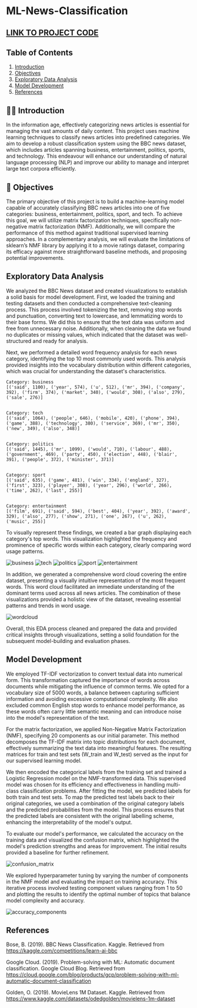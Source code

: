 # ML-News-Classification

## [LINK TO PROJECT CODE](project.ipynb)

## Table of Contents
1. [Introduction](#-introduction)
2. [Objectives](#-objectives)
3. [Exploratory Data Analysis](#exploratory-data-analysis)
4. [Model Development](#model-development)
5. [References](#references) 

## 👋🏽 Introduction 
In the information age, effectively categorizing news articles is essential for managing the vast amounts of daily content. This project uses machine learning techniques to classify news articles into predefined categories. We aim to develop a robust classification system using the BBC news dataset, which includes articles spanning business, entertainment, politics, sports, and technology. This endeavour will enhance our understanding of natural language processing (NLP) and improve our ability to manage and interpret large text corpora efficiently.

## 🎯 Objectives
The primary objective of this project is to build a machine-learning model capable of accurately classifying BBC news articles into one of five categories: business, entertainment, politics, sport, and tech. To achieve this goal, we will utilize matrix factorization techniques, specifically non-negative matrix factorization (NMF). Additionally, we will compare the performance of this method against traditional supervised learning approaches. In a complementary analysis, we will evaluate the limitations of sklearn’s NMF library by applying it to a movie ratings dataset, comparing its efficacy against more straightforward baseline methods, and proposing potential improvements.

## Exploratory Data Analysis

We analyzed the BBC News dataset and created visualizations to establish a solid basis for model development. First, we loaded the training and testing datasets and then conducted a comprehensive text-cleaning process. This process involved tokenizing the text, removing stop words and punctuation, converting text to lowercase, and lemmatizing words to their base forms. We did this to ensure that the text data was uniform and free from unnecessary noise. Additionally, when cleaning the data we found no duplicates or missing values, which indicated that the dataset was well-structured and ready for analysis.

Next, we performed a detailed word frequency analysis for each news category, identifying the top 10 most commonly used words. This analysis provided insights into the vocabulary distribution within different categories, which was crucial for understanding the dataset's characteristics.

```
Category: business
[('said', 1100), ('year', 574), ('u', 512), ('mr', 394), ('company', 392), ('firm', 374), ('market', 340), ('would', 308), ('also', 279), ('sale', 276)]


Category: tech
[('said', 1064), ('people', 646), ('mobile', 420), ('phone', 394), ('game', 388), ('technology', 380), ('service', 369), ('mr', 350), ('new', 349), ('also', 348)]


Category: politics
[('said', 1445), ('mr', 1099), ('would', 710), ('labour', 488), ('government', 469), ('party', 450), ('election', 448), ('blair', 391), ('people', 372), ('minister', 371)]


Category: sport
[('said', 635), ('game', 481), ('win', 334), ('england', 327), ('first', 323), ('player', 308), ('year', 296), ('world', 266), ('time', 262), ('last', 255)]


Category: entertainment
[('film', 691), ('said', 594), ('best', 404), ('year', 392), ('award', 329), ('also', 277), ('show', 271), ('one', 267), ('u', 262), ('music', 255)]
```
To visually represent these findings, we created a bar graph displaying each category's top words. This visualization highlighted the frequency and prominence of specific words within each category, clearly comparing word usage patterns.

![business](business_most_words.png)
![tech](tech_most_words.png)
![politics](politics_most_words.png)
![sport](sport_most_words.png)
![entertainment](entertainment_most_words.png)

In addition, we generated a comprehensive word cloud covering the entire dataset, presenting a visually intuitive representation of the most frequent words. This word cloud facilitated an immediate understanding of the dominant terms used across all news articles. The combination of these visualizations provided a holistic view of the dataset, revealing essential patterns and trends in word usage.

![wordcloud](word_cloud.png)

Overall, this EDA process cleaned and prepared the data and provided critical insights through visualizations, setting a solid foundation for the subsequent model-building and evaluation phases. 

## Model Development
We employed TF-IDF vectorization to convert textual data into numerical form. This transformation captured the importance of words across documents while mitigating the influence of common terms. We opted for a vocabulary size of 5000 words, a balance between capturing sufficient information and avoiding excessive computational complexity. We also excluded common English stop words to enhance model performance, as these words often carry little semantic meaning and can introduce noise into the model's representation of the text.

For the matrix factorization, we applied Non-Negative Matrix Factorization (NMF), specifying 20 components as our initial parameter. This method decomposes the TF-IDF matrix into topic distributions for each document, effectively summarizing the text data into meaningful features. The resulting matrices for train and test sets (W_train and W_test) served as the input for our supervised learning model.

We then encoded the categorical labels from the training set and trained a Logistic Regression model on the NMF-transformed data. This supervised model was chosen for its efficiency and effectiveness in handling multi-class classification problems. After fitting the model, we predicted labels for both train and test sets. To map the predicted test labels back to their original categories, we used a combination of the original category labels and the predicted probabilities from the model. This process ensures that the predicted labels are consistent with the original labelling scheme, enhancing the interpretability of the model's output.

To evaluate our model's performance, we calculated the accuracy on the training data and visualized the confusion matrix, which highlighted the model's prediction strengths and areas for improvement. The initial results provided a baseline for further refinement.

![confusion_matrix](confusion.png)

We explored hyperparameter tuning by varying the number of components in the NMF model and evaluating the impact on training accuracy. This iterative process involved testing component values ranging from 1 to 50 and plotting the results to identify the optimal number of topics that balance model complexity and accuracy. 

![accuracy_components](acc.png)

## References

Bose, B. (2019). BBC News Classification. Kaggle. Retrieved from https://kaggle.com/competitions/learn-ai-bbc

Google Cloud. (2019). Problem-solving with ML: Automatic document classification. Google Cloud Blog. Retrieved from https://cloud.google.com/blog/products/gcp/problem-solving-with-ml-automatic-document-classification

Golden, O. (2019). MovieLens 1M Dataset. Kaggle. Retrieved from https://www.kaggle.com/datasets/odedgolden/movielens-1m-dataset